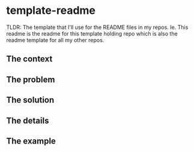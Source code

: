 # template-readme
TLDR: The template that I'll use for the README files in my repos. Ie. This readme is the readme for this template holding repo which is also the readme template for all my other repos.

## The context


## The problem


## The solution


## The details


## The example

